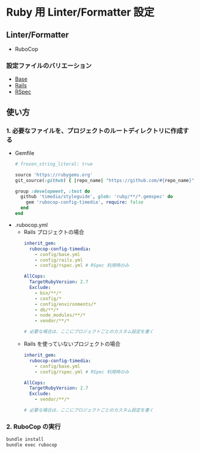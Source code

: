 # Ruby 用 Linter/Formatter 設定

## Linter/Formatter
- RuboCop

### 設定ファイルのバリエーション
- [Base](./rubocop/config/base.yml)
- [Rails](./rubocop/config/rails.yml)
- [RSpec](./rubocop/config/rspec.yml)

## 使い方
### 1. 必要なファイルを、プロジェクトのルートディレクトリに作成する
- Gemfile
  ```ruby
  # frozen_string_literal: true

  source 'https://rubygems.org'
  git_source(:github) { |repo_name| "https://github.com/#{repo_name}" }

  group :development, :test do
    github 'timedia/styleguide', glob: 'ruby/**/*.gemspec' do
      gem 'rubocop-config-timedia', require: false
    end
  end
  ```
- .rubocop.yml
  - Rails プロジェクトの場合
    ```yaml
    inherit_gem:
      rubocop-config-timedia:
        - config/base.yml
        - config/rails.yml
        - config/rspec.yml # RSpec 利用時のみ

    AllCops:
      TargetRubyVersion: 2.7
      Exclude:
        - bin/**/*
        - config/*
        - config/environments/*
        - db/**/*
        - node_modules/**/*
        - vendor/**/*

    # 必要な場合は、ここにプロジェクトごとのカスタム設定を書く
    ```
  - Rails を使っていないプロジェクトの場合
    ```yaml
    inherit_gem:
      rubocop-config-timedia:
        - config/base.yml
        - config/rspec.yml # RSpec 利用時のみ

    AllCops:
      TargetRubyVersion: 2.7
      Exclude:
        - vendor/**/*

    # 必要な場合は、ここにプロジェクトごとのカスタム設定を書く
    ```

### 2. RuboCop の実行
```sh
bundle install
bundle exec rubocop
```

